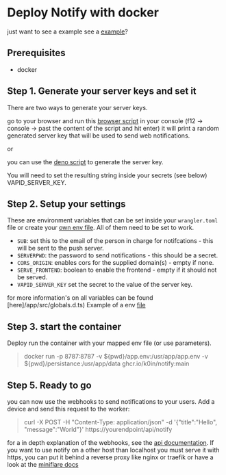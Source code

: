 # Deploy Notify with docker

just want to see a example see a [example](../example/readme.md)?

## Prerequisites

* docker

## Step 1. Generate your server keys and set it

There are two ways to generate your server keys.

go to your browser and run this [browser script](/helper/browser.js) in your console (f12 -> console -> past the content of the script and hit enter)
it will print a random generated server key that will be used to send web notifications.

or

you can use the [deno script](/helper/deno.ts) to generate the server key.

You will need to set the resulting string inside your secrets (see below) VAPID_SERVER_KEY.

## Step 2. Setup your settings

These are environment variables that can be set inside your `wrangler.toml` file or create your [own env file](https://miniflare.dev/variables-secrets.html).
All of them need to be set to work.

* `SUB`: set this to the email of the person in charge for notifcations - this will be sent to the push server.
* `SERVERPWD`: the password to send notifications - this should be a secret.
* `CORS_ORIGIN`: enables cors for the supplied domain(s) - empty if none.
* `SERVE_FRONTEND`: boolean to enable the frontend - empty if it should not be served.
* `VAPID_SERVER_KEY` set the secret to the value of the server key.

for more information's on  all variables can be found [here]/app/src/globals.d.ts)
Example of a env [file](../../app/integrationstest/test.env)

## Step 3. start the container

Deploy run the container with your mapped env file (or use parameters).

> docker run -p 8787:8787 -v ${pwd}/app.env:/usr/app/app.env -v ${pwd}/persistance:/usr/app/data ghcr.io/k0in/notify:main

## Step 5. Ready to go

you can now use the webhooks to send notifications to your users.
Add a device and send this request to the worker:

> curl -X POST -H "Content-Type: application/json" -d '{"title":"Hello", "message":"World"}' https://yourendpoint/api/notify

for a in depth explanation of the webhooks, see the [api documentation](../api.md).
If you want to use notify on a other host than localhost you must serve it with https, you can put it behind a reverse proxy like nginx or traefik or have a look at the [miniflare docs](https://miniflare.dev/cli.html#script-requirement)
